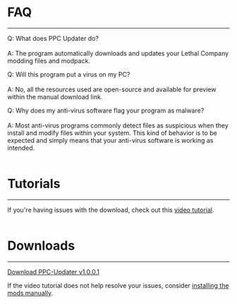 # **FAQ**
_____________________

Q: What does PPC Updater do?<br><br>
A: The program automatically downloads and updates your Lethal Company modding files and modpack.

Q: Will this program put a virus on my PC?<br><br>
A: No, all the resources used are open-source and available for preview within the manual download link.

Q: Why does my anti-virus software flag your program as malware?<br><br>
A: Most anti-virus programs commonly detect files as suspicious when they install and modify files within your system. This kind of behavior is to be expected and simply means that your anti-virus software is working as intended.<br><br>

# **Tutorials**
_____________________

If you're having issues with the download, check out this <a href="https://youtu.be/g3WjZKypkIM" target="_blank">video tutorial</a>.<br><br>

# **Downloads**
_____________________

[Download PPC-Updater v1.0.0.1](https://github.com/CBonez0/PPC/releases/download/v1.0.0.1/PPC-Updater.exe)

If the video tutorial does not help resolve your issues, consider [installing the mods manually](https://www.dropbox.com/scl/fo/1qwx64hf2vh8hejgx82p0/h?rlkey=5mi4o99qu2qex4zkvmu5jmt2y&dl=1).
